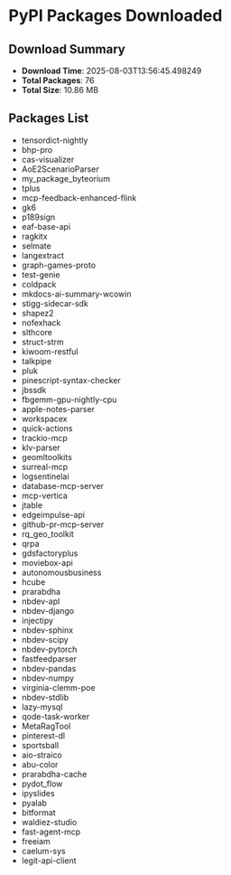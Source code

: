 # PyPI Packages Downloaded

## Download Summary
- **Download Time**: 2025-08-03T13:56:45.498249
- **Total Packages**: 76
- **Total Size**: 10.86 MB

## Packages List
- tensordict-nightly
- bhp-pro
- cas-visualizer
- AoE2ScenarioParser
- my_package_byteorium
- tplus
- mcp-feedback-enhanced-flink
- gk6
- p189sign
- eaf-base-api
- ragkitx
- selmate
- langextract
- graph-games-proto
- test-genie
- coldpack
- mkdocs-ai-summary-wcowin
- stigg-sidecar-sdk
- shapez2
- nofexhack
- slthcore
- struct-strm
- kiwoom-restful
- talkpipe
- pluk
- pinescript-syntax-checker
- jbssdk
- fbgemm-gpu-nightly-cpu
- apple-notes-parser
- workspacex
- quick-actions
- trackio-mcp
- klv-parser
- geomltoolkits
- surreal-mcp
- logsentinelai
- database-mcp-server
- mcp-vertica
- jtable
- edgeimpulse-api
- github-pr-mcp-server
- rq_geo_toolkit
- qrpa
- gdsfactoryplus
- moviebox-api
- autonomousbusiness
- hcube
- prarabdha
- nbdev-apl
- nbdev-django
- injectipy
- nbdev-sphinx
- nbdev-scipy
- nbdev-pytorch
- fastfeedparser
- nbdev-pandas
- nbdev-numpy
- virginia-clemm-poe
- nbdev-stdlib
- lazy-mysql
- qode-task-worker
- MetaRagTool
- pinterest-dl
- sportsball
- aio-straico
- abu-color
- prarabdha-cache
- pydot_flow
- ipyslides
- pyalab
- bitformat
- waldiez-studio
- fast-agent-mcp
- freeiam
- caelum-sys
- legit-api-client
